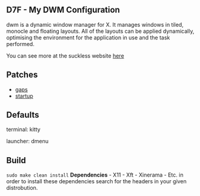 ## D7F - My DWM Configuration

dwm is a dynamic window manager for X. It manages windows in tiled, monocle and floating layouts. All of the layouts can be applied dynamically, optimising the environment for the application in use and the task performed.

You can see more at the suckless website [here](https://dwm.suckless.org/)

## Patches

- [gaps]()
- [startup]()

## Defaults

terminal: kitty

launcher: dmenu


## Build
`sudo make clean install`
**Dependencies**
	- X11
	- Xft
	- Xinerama
	- Etc.
in order to install these dependencies search for the headers in your given distrobution.
